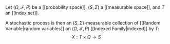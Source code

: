 Let $(\Omega, \mathcal{F}, P)$ be a [[probability space]], $(S,\Sigma)$ a [[measurable space]], and $T$ an [[index set]].

A stochastic process is then an $(S,\Sigma)$-measurable collection of [[Random Variable|random variables]] on $(\Omega, \mathcal{F}, P)$ [[Indexed Family|indexed]] by $T$:
$$
X:T\times\Omega\rightarrow S
$$

